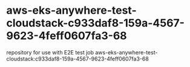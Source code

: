 # aws-eks-anywhere-test-cloudstack-c933daf8-159a-4567-9623-4feff0607fa3-68
repository for use with E2E test job aws-eks-anywhere-test-cloudstack:c933daf8-159a-4567-9623-4feff0607fa3-68
